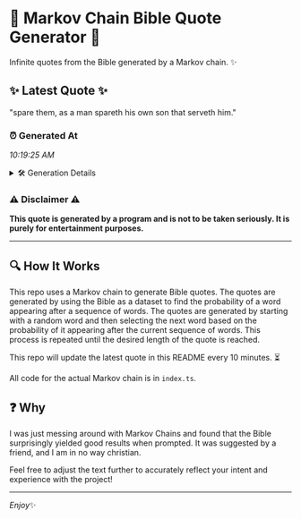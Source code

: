 # 📖 Markov Chain Bible Quote Generator 📖

Infinite quotes from the Bible generated by a Markov chain. ✨

## ✨ Latest Quote ✨
"spare them, as a man spareth his own son that serveth him."

### ⏰ Generated At
*10:19:25 AM*

<details>
    <summary>🛠️ Generation Details</summary>
    <p>
        <strong>🌱 Seed:</strong> spare<br>
        <strong>🔄 Iterations:</strong> 11<br>
        <strong>📜 Context History:</strong><br>[ spare ]: them,<br>[ spare, them, ]: as<br>[ spare, them,, as ]: a<br>[ spare, them,, as, a ]: man<br>[ spare, them,, as, a, man ]: spareth<br>[ spare, them,, as, a, man, spareth ]: his<br>[ them,, as, a, man, spareth, his ]: own<br>[ as, a, man, spareth, his, own ]: son<br>[ a, man, spareth, his, own, son ]: that<br>[ man, spareth, his, own, son, that ]: serveth<br>[ spareth, his, own, son, that, serveth ]: him.<br>
    </p>
</details>

### ⚠️ Disclaimer ⚠️
**This quote is generated by a program and is not to be taken seriously. It is purely for entertainment purposes.**

---

## 🔍 How It Works

This repo uses a Markov chain to generate Bible quotes. The quotes are generated by using the Bible as a dataset to find the probability of a word appearing after a sequence of words. The quotes are generated by starting with a random word and then selecting the next word based on the probability of it appearing after the current sequence of words. This process is repeated until the desired length of the quote is reached.

This repo will update the latest quote in this README every 10 minutes. ⏳

All code for the actual Markov chain is in `index.ts`.

## ❓ Why

I was just messing around with Markov Chains and found that the Bible surprisingly yielded good results when prompted. 
It was suggested by a friend, and I am in no way christian.

Feel free to adjust the text further to accurately reflect your intent and experience with the project!

---

*Enjoy*✨
